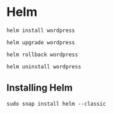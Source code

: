 # Helm

```
helm install wordpress

helm upgrade wordpress

helm rollback wordpress

helm uninstall wordpress
```

## Installing Helm

```
sudo snap install helm --classic
```